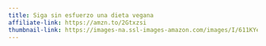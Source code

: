 ```yaml
---
title: Siga sin esfuerzo una dieta vegana
affiliate-link: https://amzn.to/2Gtxzsi
thumbnail-link: https://images-na.ssl-images-amazon.com/images/I/611KYeV-nIL._SX679_.jpg
---
```

